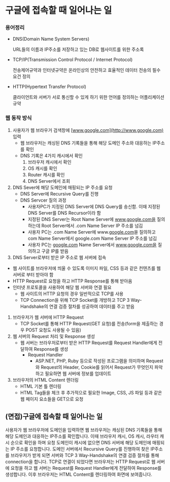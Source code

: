# 구글에 접속할 때 일어나는 일

### 용어정리

- DNS(Domain Name System Servers)
    
    URL들의 이름과 IP주소를 저장하고 있는 DB로 웹사이트를 위한 주소록
    
- TCP/IP(Transmission Control Protocol / Internet Protocol)
    
    전송제어규약과 인터넷규약은 온라인상의 안전하고 효율적인 데이터 전송의 필수 요건 정의
    
- HTTP(Hypertext Transfer Protocol)
    
    클라이언트와 서버가 서로 통신할 수 있게 하기 위한 언어를 정의하는 어플리케이션 규약
    

### 웹 동작 방식

1. 사용자가 웹 브라우거 검색창에 [www.google.com](http://www.google.com) 입력 
    - 웹 브라우저는 캐싱된 DNS 기록들을 통해 해당 도메인 주소와 대응하는 IP주소를 확인
    - DNS 기록은 4가지 캐시에서 확인
        1. 브라우저 캐시에서 확인
        2. OS 캐시를 확인
        3. Router 캐시를 확인
        4. DNS Server에서 조회 
2. DNS Sever에 해당 도메인에 매핑되는 IP 주소를 요청
    - DNS Server에 Recursive Query를 진행
    - DNS Servcer 질의 과정
        - 사용자PC가 지정된 DNS Server에 DNS Query를 송신함. 이때 지정된 DNS Server를 DNS Recursor이라 함
        - 지정된 DNS Server는 Root Name Server에 www.google.com을 질의하는데 Root Server에서 .com Name Server IP 주소를 넘김
        - 사용자 PC는 .com Name Server에 www.[google.com](http://google.com)을 질의하고 com Name Server에서 google.com Name Server IP 주소를 넘김
        - 사용자 PC는 [google.com](http://google.com) Name Server에서 www.google.com을 질의하고 구글 IP를 받음
3. DNS Server로부터 받은 IP 주소로 웹 서버에 접속 
- 웹 사이트를 브라우저에 띄울 수 있도록 이미지 파일, CSS 등과 같은 컨텐츠를 웹 서버로 부터 받아야 함
- HTTP Request로 요청을 하고 HTTP Response를 통해 받아옴
- 인터넷 프로토콜을 사용하여 해당 웹 서버와 연결 필요
    - 웹 사이트의 HTTP 요청의 경우 일반적으로 TCP를 사용
    - TCP Connection을 위해 TCP Socket를 개방하고 TCP 3 Way-Handshake의 연결 검증 절차를 성공하여 데이터를 주고 받음
1. 브라우저가 웹 서버에 HTTP Request
    - TCP Socket를 통해 HTTP Request(GET 요청)를 전송(form을 제출하는 경우 POST 요청도 사용될 수 있음)
2. 웹 서버의 Request 처리 및 Response 생성
    - 웹 서버는 브라우저로부터 받은 HTTP Request를 Request Handler에게 전달하여 Response를 생성
        - Request Handler
            - ASP.NET, PHP, Ruby 등으로 작성된 프로그램을 의미하며 Request와 Request의 Header, Cookie를 읽어서 Request가 무엇인지 파악하고 필요하면 웹 서버에 정보를 업데이트
3. 브라우저의 HTML Content 렌더링
    - HTML 기본 틀 렌더링
    - HTML Tag들을 체크 후 추가적으로 필요한 Image, CSS, JS 파일 등과 같은 웹 페이지 요소들을 GET으로 요청

## (면접)구글에 접속할 때 일어나는 일

사용자가 웹 브라우저에 도메인을 입력하면 웹 브라우저는 캐싱된 DNS 기록들을 통해 해당 도메인과 대응하는 IP주소를 확인합니다. 이때 브라우저 캐시, OS 캐시, 라우터 캐시 순으로 확인을 하며 요청 도메인이 캐시에 없으면 DNS 서버에 해당 도메인에 매핑되는 IP 주소를 요청합니다. 도메인 서버에서 Recursive Query를 진행하여 찾은 IP주소를 브라우저가 받게 되면 서버와 TCP 3 Way-Handshake의 연결 검증 절차를 통해 connection을 합니다. TCP로 연결이 되었다면 브라우저는 HTTP Request로 웹 서버에 요청을 하고 웹 서버는 Request를 Request Handler에게 전달하여 Response를 생성합니다. 이후 브라우저는 HTML Content를 렌더링하여 화면에 보여줍니다.
